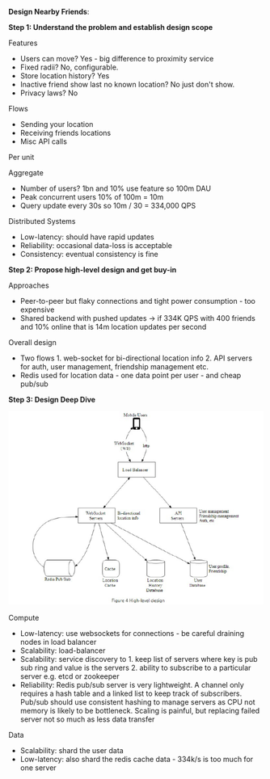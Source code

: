 **Design Nearby Friends**:

**Step 1: Understand the problem and establish design scope**

Features
* Users can move? Yes - big difference to proximity service
* Fixed radii? No, configurable.
* Store location history? Yes
* Inactive friend show last no known location? No just don't show.
* Privacy laws? No

Flows
* Sending your location
* Receiving friends locations
* Misc API calls

Per unit

Aggregate
* Number of users? 1bn and 10% use feature so 100m DAU
* Peak concurrent users 10% of 100m = 10m
* Query update every 30s so 10m / 30 = 334,000 QPS

Distributed Systems
* Low-latency: should have rapid updates
* Reliability: occasional data-loss is acceptable
* Consistency: eventual consistency is fine

**Step 2: Propose high-level design and get buy-in**

Approaches
* Peer-to-peer but flaky connections and tight power consumption - too expensive
* Shared backend with pushed updates -> if 334K QPS with 400 friends and 10% online that is 14m location updates per second

Overall design
* Two flows 1. web-socket for bi-directional location info 2. API servers for auth, user management, friendship management etc.
* Redis used for location data - one data point per user -  and cheap pub/sub

**Step 3: Design Deep Dive**

![image info](./../../../images/nearby_friends.png)


Compute
* Low-latency: use websockets for connections - be careful draining nodes in load balancer
* Scalability: load-balancer 
* Scalability: service discovery to 1. keep list of servers where key is pub sub ring and value is the servers 2. ability to subscribe to a particular server e.g. etcd or zookeeper
* Reliability: Redis pub/sub server is very lightweight. A channel only requires a hash table and a linked list to keep track of subscribers. Pub/sub should use consistent hashing to manage servers as CPU not memory is likely to be bottleneck. Scaling is painful, but replacing failed server not so much as less data transfer

Data
* Scalability: shard the user data
* Low-latency: also shard the redis cache data - 334k/s is too much for one server
